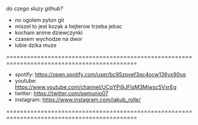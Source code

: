 *do czego sluzy github?*

- no ogolem pyton git
- miszel to jest kozak a hejterow trzeba jebac
- kocham anime dziewczynki
- czasem wychodze na dwor
- lubie dzika muze

============================================================================================

- spotify: https://open.spotify.com/user/bc95zpvef3qc4ocw136yx90yq
- youtube: https://www.youtube.com/channel/UCqYPi9JFlqM3Mjwsc5VxrEg
- twitter: https://twitter.com/pemunio07
- instagram: https://www.instagram.com/jakub_rolle/

============================================================================================

